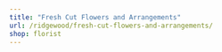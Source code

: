 ```yaml
---
title: "Fresh Cut Flowers and Arrangements"
url: /ridgewood/fresh-cut-flowers-and-arrangements/
shop: florist
---
```

